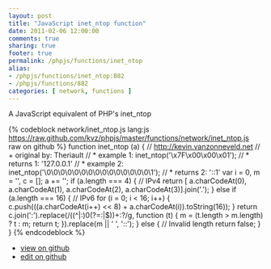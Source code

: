 ```yaml
---
layout: post
title: "JavaScript inet_ntop function"
date: 2011-02-06 12:00:00
comments: true
sharing: true
footer: true
permalink: /phpjs/functions/inet_ntop
alias:
- /phpjs/functions/inet_ntop:882
- /phpjs/functions/882
categories: [ network, functions ]
---
```

A JavaScript equivalent of PHP's inet_ntop
<!-- more -->
{% codeblock network/inet_ntop.js lang:js https://raw.github.com/kvz/phpjs/master/functions/network/inet_ntop.js raw on github %}
function inet_ntop (a) {
    // http://kevin.vanzonneveld.net
    // +   original by: Theriault
    // *     example 1: inet_ntop('\x7F\x00\x00\x01');
    // *     returns 1: '127.0.0.1'
    // *     example 2: inet_ntop('\0\0\0\0\0\0\0\0\0\0\0\0\0\0\0\1');
    // *     returns 2: '::1'
    var i = 0,
        m = '',
        c = [];
    a += '';
    if (a.length === 4) { // IPv4
        return [
        a.charCodeAt(0), a.charCodeAt(1), a.charCodeAt(2), a.charCodeAt(3)].join('.');
    } else if (a.length === 16) { // IPv6
        for (i = 0; i < 16; i++) {
            c.push(((a.charCodeAt(i++) << 8) + a.charCodeAt(i)).toString(16));
        }
        return c.join(':').replace(/((^|:)0(?=:|$))+:?/g, function (t) {
            m = (t.length > m.length) ? t : m;
            return t;
        }).replace(m || ' ', '::');
    } else { // Invalid length
        return false;
    }
}
{% endcodeblock %}
<ul>
 <li><a href="https://github.com/kvz/phpjs/blob/master/functions/network/inet_ntop.js">view on github</a></li>
 <li><a href="https://github.com/kvz/phpjs/edit/master/functions/network/inet_ntop.js">edit on github</a></li>
</ul>
